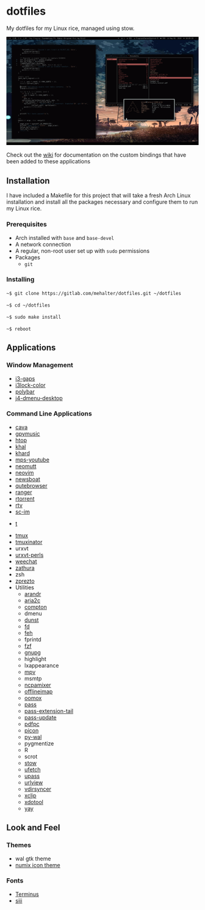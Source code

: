 # dotfiles
My dotfiles for my Linux rice, managed using stow.

![Desktop Preview](preview.png)

Check out the [wiki](../../wikis/home) for
documentation on the custom bindings that have been added to these applications

## Installation

I have included a Makefile for this project that will take a fresh Arch Linux
installation and install all the packages necessary and configure them to run my
Linux rice.

### Prerequisites

+ Arch installed with `base` and `base-devel`
+ A network connection
+ A regular, non-root user set up with `sudo` permissions
+ Packages
    + `git`

### Installing

`~$ git clone https://gitlab.com/mehalter/dotfiles.git ~/dotfiles`

`~$ cd ~/dotfiles`

`~$ sudo make install`

`~$ reboot`

## Applications

### Window Management

- [i3-gaps](https://github.com/Airblader/i3)
- [i3lock-color](https://github.com/PandorasFox/i3lock-color)
- [polybar](https://github.com/jaagr/polybar)
- [j4-dmenu-desktop](https://github.com/enkore/j4-dmenu-desktop)

### Command Line Applications

- [cava](https://github.com/karlstav/cava)
- [gpymusic](https://github.com/christopher-dG/gpymusic)
- [htop](https://github.com/hishamhm/htop)
- [khal](https://github.com/pimutils/khal)
- [khard](https://github.com/scheibler/khard)
- [mps-youtube](https://github.com/mps-youtube/mps-youtube)
- [neomutt](https://github.com/neomutt/neomutt)
- [neovim](https://github.com/neovim/neovim)
- [newsboat](https://github.com/newsboat/newsboat)
- [qutebrowser](https://github.com/qutebrowser/qutebrowser)
- [ranger](https://github.com/ranger/ranger)
- [rtorrent](https://github.com/rakshasa/rtorrent)
- [rtv](https://github.com/michael-lazar/rtv)
- [sc-im](https://github.com/andmarti1424/sc-im)
+ [t](https://github.com/sjl/t)
- [tmux](https://github.com/tmux/tmux)
- [tmuxinator](https://github.com/tmuxinator/tmuxinator)
- urxvt
- [urxvt-perls](https://github.com/muennich/urxvt-perls)
- [weechat](https://github.com/weechat/weechat)
- [zathura](https://github.com/pwmt/zathura)
- zsh
- [zprezto](https://github.com/sorin-ionescu/prezto)
- Utilities
    - [arandr](https://github.com/haad/arandr)
    - [aria2c](https://github.com/aria2/aria2)
    - [compton](https://github.com/chjj/compton)
    - dmenu
    - [dunst](https://github.com/dunst-project/dunst)
    - [fd](https://github.com/sharkdp/fd)
    - [feh](https://github.com/derf/feh)
    - fprintd
    - [fzf](https://github.com/junegunn/fzf)
    - [gnupg](https://github.com/gpg/gnupg)
    - highlight
    - lxappearance
    - [mpv](https://github.com/mpv-player/mpv)
    - msmtp
    - [ncpamixer](https://github.com/fulhax/ncpamixer)
    - [offlineimap](https://github.com/OfflineIMAP/offlineimap)
    - [oomox](https://github.com/actionless/oomox)
    - [pass](https://www.passwordstore.org/)
    - [pass-extension-tail](https://github.com/palortoff/pass-extension-tail)
    - [pass-update](https://github.com/roddhjav/pass-update)
    - [pdfpc](https://github.com/pdfpc/pdfpc)
    + [picon](https://github.com/gokcehan/picon)
    - [py-wal](https://github.com/dylanaraps/pywal)
    - pygmentize
    - R
    - scrot
    - [stow](https://www.gnu.org/software/stow/)
    - [ufetch](https://github.com/jschx/ufetch)
    - [upass](https://github.com/Kwpolska/upass)
    - [urlview](https://github.com/sigpipe/urlview)
    - [vdirsyncer](https://github.com/pimutils/vdirsyncer)
    - [xclip](https://github.com/astrand/xclip)
    - [xdotool](https://github.com/jordansissel/xdotool)
    - [yay](https://github.com/Jguer/yay)

## Look and Feel

### Themes

- wal gtk theme
- [numix icon theme](https://github.com/numixproject/numix-icon-theme)

### Fonts

- [Terminus](http://terminus-font.sourceforge.net/)
- [siji](https://github.com/stark/siji)
